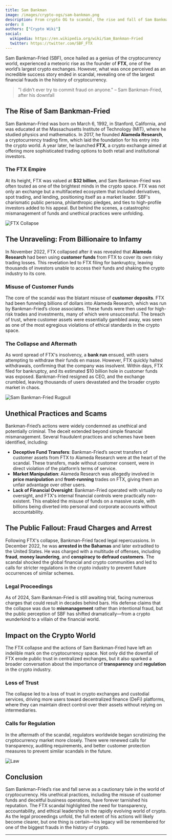 ```yaml
---
title: Sam Bankman
image: /images/crypto-ogs/sam-bankman.png
description: From crypto OG to scandal, the rise and fall of Sam Bankman-Fried.
order: 8
authors: ["Crypto Wiki"]
social:
  wikipedia: https://en.wikipedia.org/wiki/Sam_Bankman-Fried
  twitter: https://twitter.com/SBF_FTX
---
```


Sam Bankman-Fried (SBF), once hailed as a genius of the cryptocurrency world, experienced a meteoric rise as the founder of **FTX**, one of the world’s largest crypto exchanges. However, what was once perceived as an incredible success story ended in scandal, revealing one of the largest financial frauds in the history of cryptocurrency.

> "I didn’t ever try to commit fraud on anyone." – Sam Bankman-Fried, after his downfall

## The Rise of Sam Bankman-Fried

Sam Bankman-Fried was born on March 6, 1992, in Stanford, California, and was educated at the Massachusetts Institute of Technology (MIT), where he studied physics and mathematics. In 2017, he founded **Alameda Research**, a cryptocurrency trading firm, which laid the foundation for his entry into the crypto world. A year later, he launched **FTX**, a crypto exchange aimed at offering more sophisticated trading options to both retail and institutional investors.

### The FTX Empire

At its height, FTX was valued at **$32 billion**, and Sam Bankman-Fried was often touted as one of the brightest minds in the crypto space. FTX was not only an exchange but a multifaceted ecosystem that included derivatives, spot trading, and lending, positioning itself as a market leader. SBF's charismatic public persona, philanthropic pledges, and ties to high-profile investors added to his appeal. But behind the scenes, a catastrophic mismanagement of funds and unethical practices were unfolding.

![FTX Collapse](/images/posts/ftx-collapse.jpg)

## The Unraveling: From Billionaire to Infamy

In November 2022, FTX collapsed after it was revealed that **Alameda Research** had been using **customer funds** from FTX to cover its own risky trading losses. This revelation led to FTX filing for bankruptcy, leaving thousands of investors unable to access their funds and shaking the crypto industry to its core.

### Misuse of Customer Funds

The core of the scandal was the blatant misuse of **customer deposits**. FTX had been funneling billions of dollars into Alameda Research, which was run by Bankman-Fried’s close associates. These funds were then used for high-risk trades and investments, many of which were unsuccessful. The breach of trust, where customer assets were essentially gambled away, was seen as one of the most egregious violations of ethical standards in the crypto space.

### The Collapse and Aftermath

As word spread of FTX's insolvency, a **bank run** ensued, with users attempting to withdraw their funds en masse. However, FTX quickly halted withdrawals, confirming that the company was insolvent. Within days, FTX filed for bankruptcy, and its estimated $10 billion hole in customer funds was exposed. Bankman-Fried resigned as CEO, and the exchange crumbled, leaving thousands of users devastated and the broader crypto market in chaos.

![Sam Bankman-Fried Rugpull](/images/posts/rugpull.jpg)

## Unethical Practices and Scams

Bankman-Fried’s actions were widely condemned as unethical and potentially criminal. The deceit extended beyond simple financial mismanagement. Several fraudulent practices and schemes have been identified, including:

- **Deceptive Fund Transfers**: Bankman-Fried’s secret transfers of customer assets from FTX to Alameda Research were at the heart of the scandal. These transfers, made without customer consent, were in direct violation of the platform’s terms of service.
- **Market Manipulation**: Alameda Research was allegedly involved in **price manipulation** and **front-running** trades on FTX, giving them an unfair advantage over other users.
- **Lack of Financial Oversight**: Bankman-Fried operated with virtually no oversight, and FTX's internal financial controls were practically non-existent. This enabled the misuse of funds on a massive scale, with billions being diverted into personal and corporate accounts without accountability.

## The Public Fallout: Fraud Charges and Arrest

Following FTX's collapse, Bankman-Fried faced legal repercussions. In December 2022, he was **arrested in the Bahamas** and later extradited to the United States. He was charged with a multitude of offenses, including **fraud**, **money laundering**, and **conspiracy to defraud customers**. The scandal shocked the global financial and crypto communities and led to calls for stricter regulations in the crypto industry to prevent future occurrences of similar schemes.

### Legal Proceedings

As of 2024, Sam Bankman-Fried is still awaiting trial, facing numerous charges that could result in decades behind bars. His defense claims that the collapse was due to **mismanagement** rather than intentional fraud, but the public perception of SBF has shifted dramatically—from a crypto wunderkind to a villain of the financial world.

## Impact on the Crypto World

The FTX collapse and the actions of Sam Bankman-Fried have left an indelible mark on the cryptocurrency space. Not only did the downfall of FTX erode public trust in centralized exchanges, but it also sparked a broader conversation about the importance of **transparency** and **regulation** in the crypto industry.

### Loss of Trust

The collapse led to a loss of trust in crypto exchanges and custodial services, driving more users toward decentralized finance (DeFi) platforms, where they can maintain direct control over their assets without relying on intermediaries.

### Calls for Regulation

In the aftermath of the scandal, regulators worldwide began scrutinizing the cryptocurrency market more closely. There were renewed calls for transparency, auditing requirements, and better customer protection measures to prevent similar scandals in the future.

![Law](/images/posts/law.jpg)

## Conclusion

Sam Bankman-Fried’s rise and fall serve as a cautionary tale in the world of cryptocurrency. His unethical practices, including the misuse of customer funds and deceitful business operations, have forever tarnished his reputation. The FTX scandal highlighted the need for transparency, accountability, and ethical leadership in the rapidly evolving world of crypto. As the legal proceedings unfold, the full extent of his actions will likely become clearer, but one thing is certain—his legacy will be remembered for one of the biggest frauds in the history of crypto.

---
